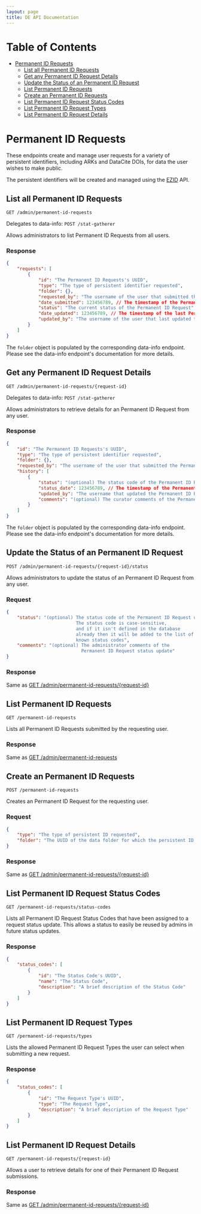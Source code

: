 ```yaml
---
layout: page
title: DE API Documentation
---
```


# Table of Contents

* [Permanent ID Requests](#permanent-id-requests)
    * [List all Permanent ID Requests](#list-all-permanent-id-requests)
    * [Get any Permanent ID Request Details](#get-any-permanent-id-request-details)
    * [Update the Status of an Permanent ID Request](#update-the-status-of-an-permanent-id-request)
    * [List Permanent ID Requests](#list-permanent-id-requests)
    * [Create an Permanent ID Requests](#create-an-permanent-id-requests)
    * [List Permanent ID Request Status Codes](#list-permanent-id-request-status-codes)
    * [List Permanent ID Request Types](#list-permanent-id-request-types)
    * [List Permanent ID Request Details](#list-permanent-id-request-details)

# Permanent ID Requests

These endpoints create and manage user requests for a variety of persistent identifiers,
including ARKs and DataCite DOIs, for data the user wishes to make public.

The persistent identifiers will be created and managed using the [EZID](http://ezid.cdlib.org/) API.

## List all Permanent ID Requests

`GET /admin/permanent-id-requests`

Delegates to data-info: `POST /stat-gatherer`

Allows administrators to list Permanent ID Requests from all users.

### Response

```json
{
    "requests": [
        {
            "id": "The Permanent ID Requests's UUID",
            "type": "The type of persistent identifier requested",
            "folder": {},
            "requested_by": "The username of the user that submitted the Permanent ID Request",
            "date_submitted": 123456789, // The timestamp of the Permanent ID Request submission
            "status": "The current status of the Permanent ID Request",
            "date_updated": 123456789, // The timestamp of the last Permanent ID Request status update
            "updated_by": "The username of the user that last updated the Permanent ID Request status"
        }
    ]
}
```

The `folder` object is populated by the corresponding data-info endpoint.
Please see the data-info endpoint's documentation for more details.

## Get any Permanent ID Request Details

`GET /admin/permanent-id-requests/{request-id}`

Delegates to data-info: `POST /stat-gatherer`

Allows administrators to retrieve details for an Permanent ID Request from any user.

### Response

```json
{
    "id": "The Permanent ID Requests's UUID",
    "type": "The type of persistent identifier requested",
    "folder": {},
    "requested_by": "The username of the user that submitted the Permanent ID Request",
    "history": [
        {
            "status": "(optional) The status code of the Permanent ID Request update",
            "status_date": 123456789, // The timestamp of the Permanent ID Request status update
            "updated_by": "The username that updated the Permanent ID Request status",
            "comments": "(optional) The curator comments of the Permanent ID Request status update"
        }
    ]
}
```

The `folder` object is populated by the corresponding data-info endpoint.
Please see the data-info endpoint's documentation for more details.

## Update the Status of an Permanent ID Request

`POST /admin/permanent-id-requests/{request-id}/status`

Allows administrators to update the status of an Permanent ID Request from any user.

### Request

```json
{
    "status": "(optional) The status code of the Permanent ID Request update.
                          The status code is case-sensitive,
                          and if it isn't defined in the database
                          already then it will be added to the list of
                          known status codes",
    "comments": "(optional) The administrator comments of the
                            Permanent ID Request status update"
}
```

### Response

Same as [GET /admin/permanent-id-requests/{request-id}](#get-any-permanent-id-request-details)

## List Permanent ID Requests

`GET /permanent-id-requests`

Lists all Permanent ID Requests submitted by the requesting user.

### Response

Same as [GET /admin/permanent-id-requests](#list-all-permanent-id-requests)

## Create an Permanent ID Requests

`POST /permanent-id-requests`

Creates an Permanent ID Request for the requesting user.

### Request

```json
{
    "type": "The type of persistent ID requested",
    "folder": "The UUID of the data folder for which the persistent ID is being requested"
}
```

### Response

Same as [GET /admin/permanent-id-requests/{request-id}](#get-any-permanent-id-request-details)

## List Permanent ID Request Status Codes

`GET /permanent-id-requests/status-codes`

Lists all Permanent ID Request Status Codes that have been assigned to a request status update.
This allows a status to easily be reused by admins in future status updates.

### Response

```json
{
    "status_codes": [
        {
            "id": "The Status Code's UUID",
            "name": "The Status Code",
            "description": "A brief description of the Status Code"
        }
    ]
}
```

## List Permanent ID Request Types

`GET /permanent-id-requests/types`

Lists the allowed Permanent ID Request Types the user can select when submitting a new request.

### Response

```json
{
    "status_codes": [
        {
            "id": "The Request Type's UUID",
            "type": "The Request Type",
            "description": "A brief description of the Request Type"
        }
    ]
}
```

## List Permanent ID Request Details

`GET /permanent-id-requests/{request-id}`

Allows a user to retrieve details for one of their Permanent ID Request submissions.

### Response

Same as [GET /admin/permanent-id-requests/{request-id}](#get-any-permanent-id-request-details)
